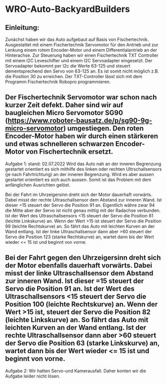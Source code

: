 # WRO-Auto-BackyardBuilders
Einleitung:
---

Zunächst haben wir das Auto aufgebaut auf Basis von Fischertechnik. Ausgestattet mit einem Fischertechnik Servomotor für den Antrieb und zur Lenkung einem rotem Encoder-Motor und einem Differentialantrieb an der Hinterachse. Zur Steuerung haben wir einen Fischertechnik TXT Controller mit einem I2C Leveschifter und einem I2C Servoadapter eingesetzt. Der Servoadapter bekommt per I2c die Werte 63-125 und steuert dementsprechend den Servo von 63-125 an. Es ist somit nicht möglich z.B. die Position 30 zu erreichen. Der TXT-Controller lässt sich mit dem Programm Fischertechnik Robopro programmieren.

Der Fischertechnik Servomotor war schon nach kurzer Zeit defekt. Daher sind wir auf baugleichen Micro Servomotor SG90 (https://www.roboter-bausatz.de/p/sg90-9g-micro-servomotor) umgestiegen. Den roten Encoder-Motor haben wir durch einen stärkeren und etwas schnelleren schwarzen Encoder-Motor von Fischertechnik ersetzt.
---
Aufgabe 1:
stand: 02.07.2022
Wird das Auto nah an der inneren Begrenzung gestartet orientiert es sich mithilfe des linken oder rechten           Ultrschallsensors  (je nach Fahrtrichtung) an der inneren Begrenzung. Wird es aber aussen gestartet orientiert es sich auch aussen. Somit ist das Problem mit dem anfänglichen Ausrichten gelöst.

Bei der Fahrt im Uhrzeigersinn dreht sich der Motor dauerhaft vorwärts. Dabei misst der rechte Ultraschallsensor dem Abstand zur inneren Wand. Ist dieser =15 steuert der Servo die Position 91 an. Eigentlich währe zwar 94 die Mitte aber der Servo ist nicht genau mittig mit der Radachse verbunden. Ist der Wert des Ultraschallsensors <15 steuert der Servo die Position 81 (leichte Linkskurve) an. Wenn der Wert >15 ist steuert der Servo die Position 99 (leichte Rechtskurve) an. So fährt das Auto mit leichten Kurven an der Wand entlang. Ist der linke Ultraschallsensor dann aber >60 steuert der Servo die Position 123 (starke Rechtskurve) an, wartet dann bis der Wert wieder <= 15 ist und beginnt von vorne.

Bei der Fahrt gegen den Uhrzeigersinn dreht sich der Motor ebenfalls dauerhaft vorwärts. Dabei misst der linke Ultraschallsensor dem Abstand zur inneren Wand. Ist dieser =15 steuert der Servo die Position 91 an. Ist der Wert des Ultraschallsensors <15 steuert der Servo die Position 100 (leichte Rechtskurve) an. Wenn der Wert >15 ist, steuert der Servo die Position 82 (leichte Linkskurve) an. So fährt das Auto mit leichten Kurven an der Wand entlang. Ist der rechte Ultraschallsensor dann aber >60 steuert der Servo die Position  63 (starke Linkskurve) an, wartet dann bis der Wert wieder <= 15 ist und beginnt von vorne.
---
Aufgabe 2:
    Wir hatten Servo-und Kamerausfall. Daher konten wir die Aufgabe leider nicht lösen.